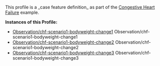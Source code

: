 This profile is a \_case feature definition\_ as part of the [Congestive Heart Failure](examples-chf.html) example.

**Instances of this Profile:**

*   [Observation/chf-scenario1-bodyweight-change1](Observation-chf-scenario1-bodyweight-change1-observation.html) Observation/chf-scenario1-bodyweight-change1
*   [Observation/chf-scenario1-bodyweight-change2](Observation-chf-scenario1-bodyweight-change2-observation.html) Observation/chf-scenario1-bodyweight-change2
*   [Observation/chf-scenario1-bodyweight-change3](Observation-chf-scenario1-bodyweight-change3-observation.html) Observation/chf-scenario1-bodyweight-change3
